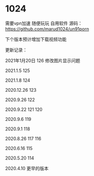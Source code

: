 # 1024
需要vpn加速
随便玩玩 自用软件 
源码：https://github.com/marud1024/un91porn

下个版本预计增加下载视频功能

更新记录：

2021年1月20日 126
修改图片显示问题

2021.1.5      125

2021.1.8      124

2020.12.26     123

2020.9.26      122

2020.9.22     121 120

2020.9.6      119

2020.9.1      118

2020.8.26      117 116

2020.6.16      115

2020.5.20     114

2020.4.10    更早的版本

